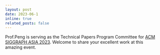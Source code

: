 ```yaml
---
layout: post
date: 2023-06-1
inline: true
related_posts: false
---
```


Prof.Peng is serving as the Technical Papers Program Committee for [ACM SIGGRAPH ASIA 2023](https://asia.siggraph.org/2023/). Welcome to share your excellent work at this amazing event.
